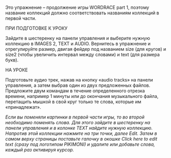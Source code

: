 Это упражнение – продолжение игры WORDRACE part 1, поэтому название коллекций должно соответствовать названиям коллекций в первой части.

ПРИ ПОДГОТОВКЕ К УРОКУ

Зайдите в шестеренку на панели управления и выберите нужную коллекцию в IMAGES 2, TEXT и AUDIO. 
Вернитесь в упражнение и отрегулируйте размер, двигая фейдер под названием size (для кругов) и size2 (чтобы увеличить интервал между словами) и text (для размера букв). 

НА УРОКЕ

Подготовьте аудио трек, нажав на кнопку «audio tracks» на панели управления, а затем выбрав один из двух предложенных файлов. Предложите двум командам в течение определенного отрезка времени, например 1 минуты или до окончания музыкального файла, перетащить мышкой в свой круг только те слова, которые им «принадлежат».  

*Если вы поменяли картинки в первой части игры, то во второй необходимо поменять слова. Для этого зайдите в шестеренку на панели управления и в колонке TEXT найдите нужную коллекцию. Напротив этой коллекции нажмите на три точки, далее Edit. Затем в самом верху страницы поставьте галочку в окошке Click here to edit text (сразу под логотипом PIKIMONI) и удалите или добавьте слова, каждый раз активируя курсор.*
